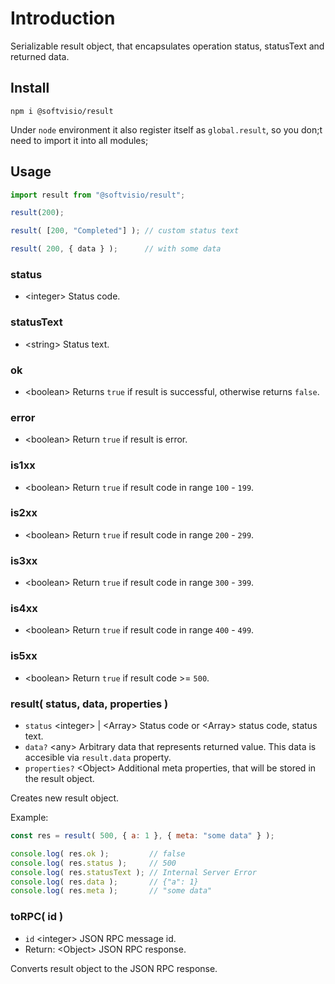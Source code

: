# Introduction

Serializable result object, that encapsulates operation status, statusText and returned data.

## Install

```shell
npm i @softvisio/result
```

Under `node` environment it also register itself as `global.result`, so you don;t need to import it into all modules;

## Usage

<!-- prettier-ignore -->
```javascript
import result from "@softvisio/result";

result(200);

result( [200, "Completed"] ); // custom status text

result( 200, { data } );      // with some data
```

### status

-   <integer\> Status code.

### statusText

-   <string\> Status text.

### ok

-   <boolean\> Returns `true` if result is successful, otherwise returns `false`.

### error

-   <boolean\> Return `true` if result is error.

### is1xx

-   <boolean\> Return `true` if result code in range `100` - `199`.

### is2xx

-   <boolean\> Return `true` if result code in range `200` - `299`.

### is3xx

-   <boolean\> Return `true` if result code in range `300` - `399`.

### is4xx

-   <boolean\> Return `true` if result code in range `400` - `499`.

### is5xx

-   <boolean\> Return `true` if result code >= `500`.

### result( status, data, properties )

-   `status` <integer\> | <Array\> Status code or <Array\> status code, status text.
-   `data?` <any\> Arbitrary data that represents returned value. This data is accesible via `result.data` property.
-   `properties?` <Object\> Additional meta properties, that will be stored in the result object.

Creates new result object.

Example:

<!-- prettier-ignore -->
```javascript
const res = result( 500, { a: 1 }, { meta: "some data" } );

console.log( res.ok );         // false
console.log( res.status );     // 500
console.log( res.statusText ); // Internal Server Error
console.log( res.data );       // {"a": 1}
console.log( res.meta );       // "some data"
```

### toRPC( id )

-   `id` <integer\> JSON RPC message id.
-   Return: <Object\> JSON RPC response.

Converts result object to the JSON RPC response.
